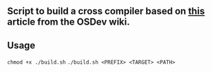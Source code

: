 ## Script to build a cross compiler based on [this](https://wiki.osdev.org/GCC_Cross-Compiler) article from the OSDev wiki.

## Usage
`chmod +x ./build.sh`
`./build.sh <PREFIX> <TARGET> <PATH>`
